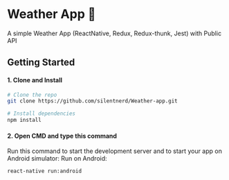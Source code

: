 # Weather App 🌅

A simple Weather App (ReactNative, Redux, Redux-thunk, Jest) with Public API

## Getting Started

#### 1. Clone and Install

```bash
# Clone the repo
git clone https://github.com/silentnerd/Weather-app.git

# Install dependencies
npm install
```

#### 2. Open CMD and type this command

Run this command to start the development server and to start your app on Android simulator:
Run on Android:
```
react-native run:android
```
